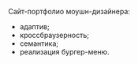 Сайт-портфолио моушн-дизайнера:

- адаптив;
- кроссбраузерность;
- семантика;
- реализация бургер-меню.
